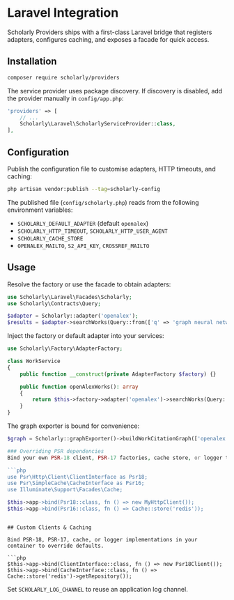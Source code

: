 # Laravel Integration

Scholarly Providers ships with a first-class Laravel bridge that registers adapters, configures caching, and exposes a facade for quick access.

## Installation

```bash
composer require scholarly/providers
```

The service provider uses package discovery. If discovery is disabled, add the provider manually in `config/app.php`:

```php
'providers' => [
    // ...
    Scholarly\Laravel\ScholarlyServiceProvider::class,
],
```

## Configuration

Publish the configuration file to customise adapters, HTTP timeouts, and caching:

```bash
php artisan vendor:publish --tag=scholarly-config
```

The published file (`config/scholarly.php`) reads from the following environment variables:

- `SCHOLARLY_DEFAULT_ADAPTER` (default `openalex`)
- `SCHOLARLY_HTTP_TIMEOUT`, `SCHOLARLY_HTTP_USER_AGENT`
- `SCHOLARLY_CACHE_STORE`
- `OPENALEX_MAILTO`, `S2_API_KEY`, `CROSSREF_MAILTO`

## Usage

Resolve the factory or use the facade to obtain adapters:

```php
use Scholarly\Laravel\Facades\Scholarly;
use Scholarly\Contracts\Query;

$adapter = Scholarly::adapter('openalex');
$results = $adapter->searchWorks(Query::from(['q' => 'graph neural networks']));
```

Inject the factory or default adapter into your services:

```php
use Scholarly\Factory\AdapterFactory;

class WorkService
{
    public function __construct(private AdapterFactory $factory) {}

    public function openAlexWorks(): array
    {
        return $this->factory->adapter('openalex')->searchWorks(Query::from(['q' => 'vision']));
    }
}
```

The graph exporter is bound for convenience:

```php
$graph = Scholarly::graphExporter()->buildWorkCitationGraph(['openalex:W123'], Query::from(['limit' => 50]));

### Overriding PSR dependencies
Bind your own PSR-18 client, PSR-17 factories, cache store, or logger to integrate platform choices like Symfony HttpClient or Redis caching.

```php
use Psr\Http\Client\ClientInterface as Psr18;
use Psr\SimpleCache\CacheInterface as Psr16;
use Illuminate\Support\Facades\Cache;

$this->app->bind(Psr18::class, fn () => new MyHttpClient());
$this->app->bind(Psr16::class, fn () => Cache::store('redis'));
```
```

## Custom Clients & Caching

Bind PSR-18, PSR-17, cache, or logger implementations in your container to override defaults.

```php
$this->app->bind(ClientInterface::class, fn () => new Psr18Client());
$this->app->bind(CacheInterface::class, fn () => Cache::store('redis')->getRepository());
```

Set `SCHOLARLY_LOG_CHANNEL` to reuse an application log channel.
